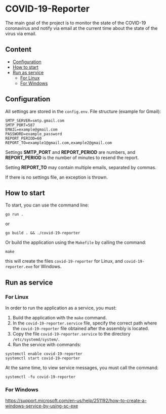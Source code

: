 COVID-19-Reporter
===

The main goal of the project is to monitor the state of the COVID-19 coronavirus and notify via email at the current time about the state of the virus via email.

## Content

- [Configuration](#configuration)
- [How to start](#how-to-start)
- [Run as service](#run-as-service)
    - [For Linux](#for-linux)
    - [For Windows](#for-windows)

## Configuration

All settings are stored in the `config.env`. File structure (example for Gmail):

```
SMTP_SERVER=smtp.gmail.com
SMTP_PORT=587
EMAIL=example@gmail.com
PASSWORD=example_password
REPORT_PERIOD=60
REPORT_TO=example1@gmail.com,example2@gmail.com
```

Settings **SMTP_PORT** and **REPORT_PERIOD** are numbers, and **REPORT_PERIOD** is the number of minutes to resend the report.

Setting **REPORT_TO** may contain multiple emails, separated by commas.

If there is no settings file, an exception is thrown.

## How to start

To start, you can use the command line:

```
go run .
```

or

```
go build . && ./covid-19-reporter
```

Or build the application using the `Makefile` by calling the command:

```
make
```

this will create the files `covid-19-reporter` for Linux, and `covid-19-reporter.exe` for Windows.

## Run as service

### For Linux

In order to run the application as a service, you must:

1. Build the application with the ```make``` command.
2. In the `covid-19-reporter.service` file, specify the correct path where the `covid-19-reporter` file obtained after the assembly is located.
3. Copy the file `covid-19-reporter.service` to the directory `/etc/systemd/system/`.
4. Run the service with commands:
```
systemctl enable covid-19-reporter
systemctl start covid-19-reporter
```

At the same time, to view service messages, you must call the command:
```
systemctl -fu covid-19-reporter
```

### For Windows

https://support.microsoft.com/en-us/help/251192/how-to-create-a-windows-service-by-using-sc-exe